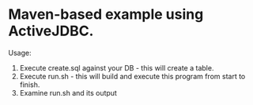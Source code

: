 # Maven-based example using ActiveJDBC.
Usage:

1. Execute create.sql against your DB - this will create a table. 
2. Execute run.sh - this will build and execute this program from start to finish.
3. Examine run.sh and its output



